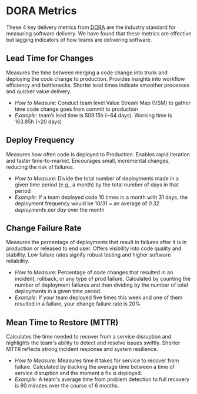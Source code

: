 # DORA Metrics

These 4 key delivery metrics from [DORA](https://dora.dev/) are the industry standard for measuring software delivery. We have found that these metrics are effective but lagging indicators of how teams are delivering software.

## Lead Time for Changes

Measures the time between merging a code change into trunk and deploying the code change to production. Provides insights into workflow efficiency and bottlenecks. Shorter lead times indicate smoother processes and quicker value delivery.

- _How to Measure:_ Conduct team level Value Stream Map (VSM) to gather time code change goes from commit to production
- _Example:_ team’s lead time is 509.15h (~64 days). Working time is 163.85h (~20 days)

## Deploy Frequency

Measures how often code is deployed to Production. Enables rapid iteration and faster time-to-market. Encourages small, incremental changes, reducing the risk of failures.

- _How to Measure:_ Divide the total number of deployments made in a given time period (e.g., a month) by the total number of days in that period
- _Example:_ If a team deployed code 10 times in a month with 31 days, the deployment frequency would be 10/31 = an average of _0.32 deployments per day_ over the month

## Change Failure Rate

Measures the percentage of deployments that result in failures after it is in production or released to end user. Offers visibility into code quality and stability. Low failure rates signify robust testing and higher software reliability.

- _How to Measure:_ Percentage of code changes that resulted in an incident, rollback, or any type of prod failure. Calculated by counting the number of deployment failures and then dividing by the number of total deployments in a given time period.
- _Example:_ If your team deployed five times this week and one of them resulted in a failure, your change failure rate is 20%

## Mean Time to Restore (MTTR)

Calculates the time needed to recover from a service disruption and highlights the team's ability to detect and resolve issues swiftly. Shorter MTTR reflects strong incident response and system resilience.

- _How to Measure:_ Measures time it takes for service to recover from failure. Calculated by tracking the average time between a time of service disruption and the moment a fix is deployed.
- _Example:_ A team's average time from problem detection to full recovery is 90 minutes over the course of 6 months.
